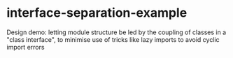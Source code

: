 # interface-separation-example
Design demo: letting module structure be led by the coupling of classes in a "class interface", to minimise use of tricks like lazy imports to avoid cyclic import errors
